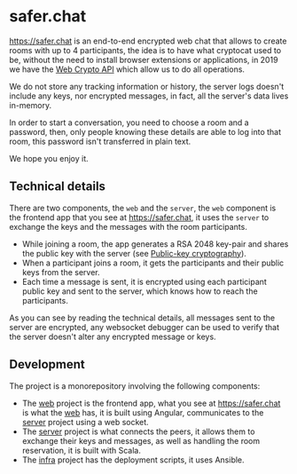 # safer.chat

https://safer.chat is an end-to-end encrypted web chat that allows to create rooms with up to 4 participants, the idea is to have what cryptocat used to be, without the need to install browser extensions or applications, in 2019 we have the [Web Crypto API](https://www.w3.org/TR/WebCryptoAPI/) which allow us to do all operations.

We do not store any tracking information or history, the server logs doesn't include any keys, nor encrypted messages, in fact, all the server's data lives in-memory.

In order to start a conversation, you need to choose a room and a password, then, only people knowing these details are able to log into that room, this password isn't transferred in plain text.

We hope you enjoy it.


## Technical details

There are two components, the `web` and the `server`, the `web` component is the frontend app that you see at https://safer.chat, it uses the `server` to exchange the keys and the messages with the room participants.

- While joining a room, the app generates a RSA 2048 key-pair and shares the public key with the server (see [Public-key cryptography](https://en.wikipedia.org/wiki/Public-key_cryptography)).
- When a participant joins a room, it gets the participants and their public keys from the server.
- Each time a message is sent, it is encrypted using each participant public key and sent to the server, which knows how to reach the participants.

As you can see by reading the technical details, all messages sent to the server are encrypted, any websocket debugger can be used to verify that the server doesn't alter any encrypted message or keys.

## Development

The project is a monorepository involving the following components:
- The [web](/web) project is the frontend app, what you see at https://safer.chat is what the [web](/web) has, it is built using Angular, communicates to the [server](/server) project using a web socket. 
- The [server](/server) project is what connects the peers, it allows them to exchange their keys and messages, as well as handling the room reservation, it is built with Scala.
- The [infra](/infra) project has the deployment scripts, it uses Ansible.


